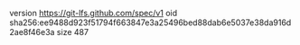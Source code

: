 version https://git-lfs.github.com/spec/v1
oid sha256:ee9488d923f51794f663847e3a25496bed88dab6e5037e38da916d2ae8f46e3a
size 487
